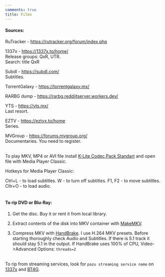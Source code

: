 ```yaml
---
comments: true
title: Films
---
```


#### Sources:

RuTracker - <https://rutracker.org/forum/index.php>

1337x - <https://1337x.to/home/><br>
Release groups: QxR, UTR.<br>
Search: title QxR

Subdl - <https://subdl.com/><br>
Subtitles.

TorrentGalaxy - <https://torrentgalaxy.mx/>

RARBG dump - <https://rarbg.reddiitserver.workers.dev/>

YTS - <https://yts.mx/><br>
Last resort.

EZTV - <https://eztvx.to/home><br>
Series.

MVGroup - <https://forums.mvgroup.org/><br>
Documentaries. You need to register.
<br><br>

To play MKV, MP4 or AVI file install [K-Lite Codec Pack Standart](https://codecguide.com/download_kl.htm) and open file with Media Player Classic.

Hotkeys for Media Player Classic:

Ctrl+L - to load subtitles. W - to turn off subtitles. F1, F2 - to move subtitles. Cltr+O - to load audio.
<br><br>

#### To rip DVD or Blu-Ray:

1) Get the disc. Buy it or rent it from local library.

2) Extract contents of the disk into MKV container with [MakeMKV](https://rutracker.org/forum/viewtopic.php?t=6237783).

3) Compress MKV with [HandBrake](https://handbrake.fr/downloads.php). I use H.264 MKV presets. Before starting thoroughly check Audio and Subtitles. If there is 5.1 track it should stay 5.1 in the output. If HandBrake uses 100% of CPU, Video->Advanced Options: ``threads=2``
<br><br>

To rip from streaming services, look for ``pazu streaming service name`` on [1337x](https://1337x.to/home/) and [BT4G](https://bt4gprx.com/).